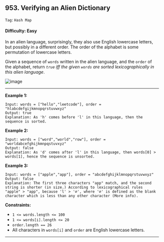 ## 953. Verifying an Alien Dictionary

```Tag```: ```Hash Map```

#### Difficulty: Easy

In an alien language, surprisingly, they also use English lowercase letters, but possibly in a different order. The order of the alphabet is some permutation of lowercase letters.

Given a sequence of ```words``` written in the alien language, and the ```order``` of the alphabet, return _```true``` iff the given ```words``` are sorted lexicographically in this alien language_.

![image](https://user-images.githubusercontent.com/35042430/216239014-9eee23e0-3891-4303-8f5f-ba018c7e4e81.png)

---
 
__Example 1:__
```
Input: words = ["hello","leetcode"], order = "hlabcdefgijkmnopqrstuvwxyz"
Output: true
Explanation: As 'h' comes before 'l' in this language, then the sequence is sorted.
```

__Example 2:__
```
Input: words = ["word","world","row"], order = "worldabcefghijkmnpqstuvxyz"
Output: false
Explanation: As 'd' comes after 'l' in this language, then words[0] > words[1], hence the sequence is unsorted.
```

__Example 3:__
```
Input: words = ["apple","app"], order = "abcdefghijklmnopqrstuvwxyz"
Output: false
Explanation: The first three characters "app" match, and the second string is shorter (in size.) According to lexicographical rules "apple" > "app", because 'l' > '∅', where '∅' is defined as the blank character which is less than any other character (More info).
```

__Constraints:__

- ```1 <= words.length <= 100```
- ```1 <= words[i].length <= 20```
- ```order.length == 26```
- All characters in ```words[i]``` and ```order``` are English lowercase letters.

---
